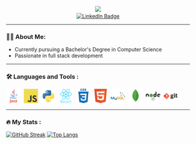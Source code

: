 <!-- <div id="header" align="center">
  <img src="https://media2.giphy.com/media/v1.Y2lkPTc5MGI3NjExZTA3MmQ0NjcyOTFhMmRiYjkwMjljZTg5Mjk0ZjdlMjE5Y2IzNzZkNSZlcD12MV9pbnRlcm5hbF9naWZzX2dpZklkJmN0PWc/FAFo1M7EC4gRZ4HETH/giphy.gif" width="30%" />
  <br />
  <div>
  <a href="https://www.linkedin.com/in/hongruiteo/">
    <img src="https://img.shields.io/badge/LinkedIn-blue?style=for-the-badge&logo=linkedin&logoColor=white" alt="LinkedIn Badge"/>
  </a>
</div>

  <h1>
    hi there 👋
  </h1>
</div> -->

<div align="center">
  <img src="https://media4.giphy.com/media/v1.Y2lkPTc5MGI3NjExNTFmOTljYTNmMjFjMGEwNzlmMzJiYjkyNGMyMjI4OWQ2ZThiNTVmOSZlcD12MV9pbnRlcm5hbF9naWZzX2dpZklkJmN0PWc/xUA7bdpLxQhsSQdyog/giphy.gif" width="60%"/>
  <br>
  <a href="https://www.linkedin.com/in/hongruiteo/">
      <img src="https://img.shields.io/badge/LinkedIn-blue?style=for-the-badge&logo=linkedin&logoColor=white" alt="LinkedIn Badge"/>
  </a>
</div>

<div id="body">
  
  ---


  ### :man_technologist: About Me:

  - Currently pursuing a Bachelor's Degree in Computer Science
  - Passionate in full stack development




  ---

  ### :hammer_and_wrench: Languages and Tools :
  <div>
    <img src="https://github.com/devicons/devicon/blob/master/icons/java/java-original-wordmark.svg" title="Java" alt="Java" width="40"     height="40"/>&nbsp;
    <img src="https://github.com/devicons/devicon/blob/master/icons/javascript/javascript-original.svg" title="JavaScript" alt="JavaScript" width="40" height="40"/>&nbsp;
    <img src="https://github.com/devicons/devicon/blob/master/icons/python/python-original.svg" title="Python" alt="Python" width="40" height="40"/>&nbsp;
    <img src="https://github.com/devicons/devicon/blob/master/icons/react/react-original-wordmark.svg" title="React" alt="React" width="40" height="40"/>&nbsp;
    <img src="https://github.com/devicons/devicon/blob/master/icons/css3/css3-plain-wordmark.svg"  title="CSS3" alt="CSS" width="40" height="40"/>&nbsp;
    <img src="https://github.com/devicons/devicon/blob/master/icons/html5/html5-original.svg" title="HTML5" alt="HTML" width="40" height="40"/>&nbsp;
    <img src="https://github.com/devicons/devicon/blob/master/icons/mysql/mysql-original-wordmark.svg" title="MySQL"  alt="MySQL" width="40" height="40"/>&nbsp;
    <img src="https://github.com/devicons/devicon/blob/master/icons/mongodb/mongodb-original.svg" title="MongoDB" alt="MongoDB" width="40" height="40"/>&nbsp;
    <img src="https://github.com/devicons/devicon/blob/master/icons/nodejs/nodejs-original-wordmark.svg" title="NodeJS" alt="NodeJS" width="40" height="40"/>&nbsp;
    <img src="https://github.com/devicons/devicon/blob/master/icons/git/git-original-wordmark.svg" title="Git" **alt="Git" width="40" height="40"/>
  </div>

  ---

  ### :fire: My Stats :

  [![GitHub Streak](http://github-readme-streak-stats.herokuapp.com?user=sethteo&theme=highcontrast)](https://git.io/streak-stats)
  [![Top Langs](https://github-readme-stats.vercel.app/api/top-langs/?username=sethteo&layout=compact&show_icons=true&theme=transparent)](https://github.com/anuraghazra/github-readme-stats)  
</div>

  
